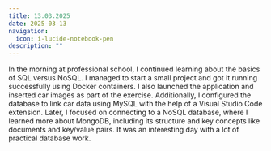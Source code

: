 ```yaml
---
title: 13.03.2025
date: 2025-03-13
navigation:
  icon: i-lucide-notebook-pen
description: ""
---
```


In the morning at professional school, I continued learning about the basics of SQL versus NoSQL. I managed to start a small project and got it running successfully using Docker containers. I also launched the application and inserted car images as part of the exercise. Additionally, I configured the database to link car data using MySQL with the help of a Visual Studio Code extension. Later, I focused on connecting to a NoSQL database, where I learned more about MongoDB, including its structure and key concepts like documents and key/value pairs. It was an interesting day with a lot of practical database work.

